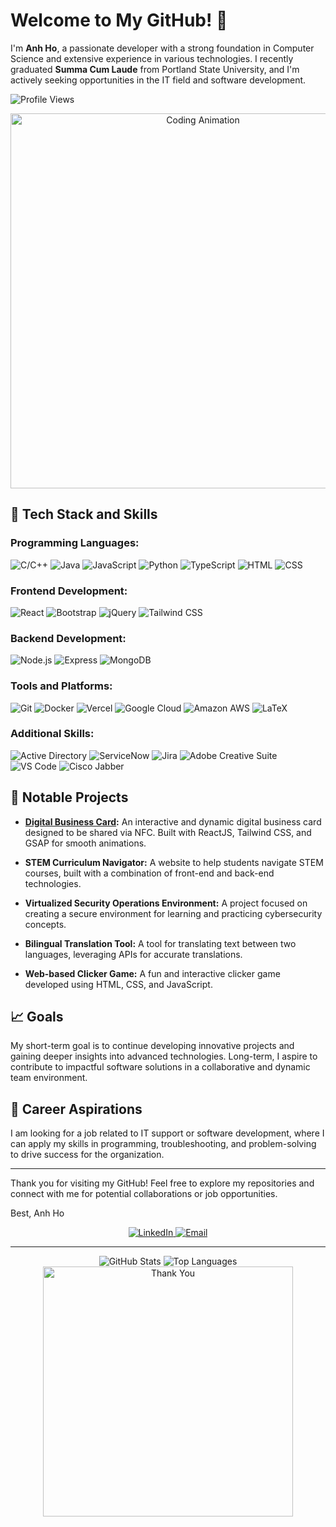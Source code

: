 # Welcome to My GitHub! 👋

I'm **Anh Ho**, a passionate developer with a strong foundation in Computer Science and extensive experience in various technologies. I recently graduated **Summa Cum Laude** from Portland State University, and I'm actively seeking opportunities in the IT field and software development.

![Profile Views](https://komarev.com/ghpvc/?username=anhoop89&color=blue)

<div align="center">
  <img src="https://media.giphy.com/media/xT9IgzoKnwFNmISR8I/giphy.gif" alt="Coding Animation" width="600"/>
</div>

## 🚀 Tech Stack and Skills

### Programming Languages:
![C/C++](https://img.shields.io/badge/C/C++-00599C?style=for-the-badge&logo=c&logoColor=white)
![Java](https://img.shields.io/badge/Java-007396?style=for-the-badge&logo=java&logoColor=white)
![JavaScript](https://img.shields.io/badge/JavaScript-F7DF1E?style=for-the-badge&logo=javascript&logoColor=black)
![Python](https://img.shields.io/badge/Python-3776AB?style=for-the-badge&logo=python&logoColor=white)
![TypeScript](https://img.shields.io/badge/TypeScript-3178C6?style=for-the-badge&logo=typescript&logoColor=white)
![HTML](https://img.shields.io/badge/HTML5-E34F26?style=for-the-badge&logo=html5&logoColor=white)
![CSS](https://img.shields.io/badge/CSS3-1572B6?style=for-the-badge&logo=css3&logoColor=white)

### Frontend Development:
![React](https://img.shields.io/badge/React-61DAFB?style=for-the-badge&logo=react&logoColor=black)
![Bootstrap](https://img.shields.io/badge/Bootstrap-7952B3?style=for-the-badge&logo=bootstrap&logoColor=white)
![jQuery](https://img.shields.io/badge/jQuery-0769AD?style=for-the-badge&logo=jquery&logoColor=white)
![Tailwind CSS](https://img.shields.io/badge/Tailwind%20CSS-38B2AC?style=for-the-badge&logo=tailwind-css&logoColor=white)

### Backend Development:
![Node.js](https://img.shields.io/badge/Node.js-339933?style=for-the-badge&logo=node.js&logoColor=white)
![Express](https://img.shields.io/badge/Express-000000?style=for-the-badge&logo=express&logoColor=white)
![MongoDB](https://img.shields.io/badge/MongoDB-47A248?style=for-the-badge&logo=mongodb&logoColor=white)

### Tools and Platforms:
![Git](https://img.shields.io/badge/Git-F05032?style=for-the-badge&logo=git&logoColor=white)
![Docker](https://img.shields.io/badge/Docker-2496ED?style=for-the-badge&logo=docker&logoColor=white)
![Vercel](https://img.shields.io/badge/Vercel-000000?style=for-the-badge&logo=vercel&logoColor=white)
![Google Cloud](https://img.shields.io/badge/Google%20Cloud-4285F4?style=for-the-badge&logo=google-cloud&logoColor=white)
![Amazon AWS](https://img.shields.io/badge/Amazon%20AWS-232F3E?style=for-the-badge&logo=amazon-aws&logoColor=white)
![LaTeX](https://img.shields.io/badge/LaTeX-008080?style=for-the-badge&logo=latex&logoColor=white)

### Additional Skills:
![Active Directory](https://img.shields.io/badge/Active%20Directory-0082C9?style=for-the-badge&logo=windows&logoColor=white)
![ServiceNow](https://img.shields.io/badge/ServiceNow-000000?style=for-the-badge&logo=servicenow&logoColor=white)
![Jira](https://img.shields.io/badge/Jira-0052CC?style=for-the-badge&logo=jira&logoColor=white)
![Adobe Creative Suite](https://img.shields.io/badge/Adobe%20Creative%20Suite-FF0000?style=for-the-badge&logo=adobe&logoColor=white)
![VS Code](https://img.shields.io/badge/VS%20Code-007ACC?style=for-the-badge&logo=visual-studio-code&logoColor=white)
![Cisco Jabber](https://img.shields.io/badge/Cisco%20Jabber-007CC3?style=for-the-badge&logo=cisco&logoColor=white)

## 🌟 Notable Projects

- **[Digital Business Card](https://github.com/anhoop89/digital_business_card):** An interactive and dynamic digital business card designed to be shared via NFC. Built with ReactJS, Tailwind CSS, and GSAP for smooth animations.
  
- **STEM Curriculum Navigator:** A website to help students navigate STEM courses, built with a combination of front-end and back-end technologies.
  
- **Virtualized Security Operations Environment:** A project focused on creating a secure environment for learning and practicing cybersecurity concepts.

- **Bilingual Translation Tool:** A tool for translating text between two languages, leveraging APIs for accurate translations.

- **Web-based Clicker Game:** A fun and interactive clicker game developed using HTML, CSS, and JavaScript.

## 📈 Goals

My short-term goal is to continue developing innovative projects and gaining deeper insights into advanced technologies. Long-term, I aspire to contribute to impactful software solutions in a collaborative and dynamic team environment.

## 🎯 Career Aspirations

I am looking for a job related to IT support or software development, where I can apply my skills in programming, troubleshooting, and problem-solving to drive success for the organization.

---

Thank you for visiting my GitHub! Feel free to explore my repositories and connect with me for potential collaborations or job opportunities.

Best,
Anh Ho

<div align="center">
  <a href="https://www.linkedin.com/in/anh.hotech/">
    <img src="https://img.shields.io/badge/LinkedIn-Connect-blue?style=for-the-badge&logo=linkedin" alt="LinkedIn">
  </a>
  <a href="mailto:anh.hotech@gmail.com">
    <img src="https://img.shields.io/badge/Email-Contact-brightgreen?style=for-the-badge&logo=gmail" alt="Email">
  </a>
</div>

---

<div align="center">
  <img src="https://github-readme-stats.vercel.app/api?username=anhoop89&show_icons=true&theme=radical" alt="GitHub Stats">
  <img src="https://github-readme-stats.vercel.app/api/top-langs/?username=anhoop89&layout=compact&theme=radical" alt="Top Languages">
</div>

<div align="center">
  
  <img src="https://media0.giphy.com/media/v1.Y2lkPTc5MGI3NjExcTE1dXJpbW5mcDg4YTAzMXJ6bXk3MnowemszcXk3ZTl0b3NleGE3MCZlcD12MV9pbnRlcm5hbF9naWZfYnlfaWQmY3Q9Zw/bAQH7WXKqtIBrPs7sR/giphy.gif" alt="Thank You" width="400"/>
</div>
